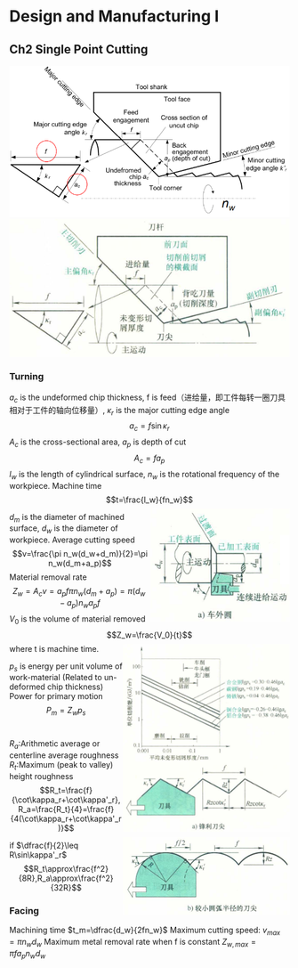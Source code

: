 # Design and Manufacturing I
## Ch2 Single Point Cutting
![](./pic/01.png)
![](./pic/02.png)
### Turning
$a_c$ is the undeformed chip thickness, f is feed（进给量，即工件每转一圈刀具相对于工件的轴向位移量）, $\kappa_r$ is the major cutting edge angle
$$a_c=f\sin\kappa_r$$
$A_c$ is the cross-sectional area, $a_p$ is depth of cut
$$A_c=fa_p$$
$l_w$ is the length of cylindrical surface, $n_w$ is the rotational frequency of the workpiece. Machine time
$$t=\frac{l_w}{fn_w}$$
<img src="./pic/03.png" align=right width=250>

$d_m$ is the diameter of machined surface, $d_w$ is the diameter of workpiece. Average cutting speed
$$v=\frac{\pi n_w(d_w+d_m)}{2}=\pi n_w(d_m+a_p)$$
Material removal rate
$$Z_w=A_c v=a_p f \pi n_w(d_m+a_p)=\pi(d_w-a_p)n_wa_pf$$
$V_0$ is the volume of material removed
$$Z_w=\frac{V_0}{t}$$
where t is machine time.
<img src="./pic/04.png" align=right width=300>

$p_s$ is energy per unit volume of work-material (Related to un-deformed chip thickness)
Power for primary motion
$$P_m=Z_wp_s$$
<br>
<img src="./pic/05.png" align=right width=300>

$R_a$:Arithmetic average or centerline average roughness
$R_t$:Maximum (peak to valley) height roughness
$$R_t=\frac{f}{\cot\kappa_r+\cot\kappa'_r},R_a=\frac{R_t}{4}=\frac{f}{4(\cot\kappa_r+\cot\kappa'_r)}$$ 
<img src="./pic/06.png" align=right width=300>

if $\dfrac{f}{2}\leq R\sin\kappa'_r$
$$R_t\approx\frac{f^2}{8R},R_a\approx\frac{f^2}{32R}$$
### Facing
Machining time $t_m=\dfrac{d_w}{2fn_w}$
Maximum cutting speed: $v_{max}=\pi n_wd_w$
Maximum metal removal rate when f is constant $Z_{w,max}=\pi fa_pn_wd_w$
